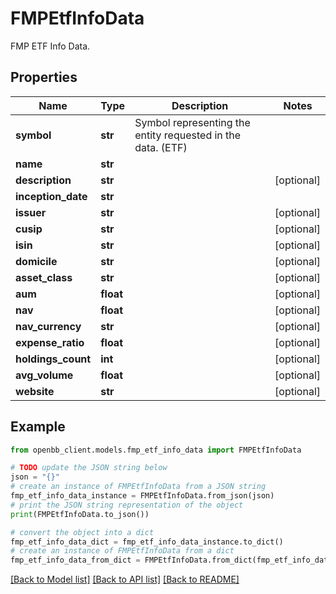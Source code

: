 # FMPEtfInfoData

FMP ETF Info Data.

## Properties

Name | Type | Description | Notes
------------ | ------------- | ------------- | -------------
**symbol** | **str** | Symbol representing the entity requested in the data. (ETF) | 
**name** | **str** |  | 
**description** | **str** |  | [optional] 
**inception_date** | **str** |  | 
**issuer** | **str** |  | [optional] 
**cusip** | **str** |  | [optional] 
**isin** | **str** |  | [optional] 
**domicile** | **str** |  | [optional] 
**asset_class** | **str** |  | [optional] 
**aum** | **float** |  | [optional] 
**nav** | **float** |  | [optional] 
**nav_currency** | **str** |  | [optional] 
**expense_ratio** | **float** |  | [optional] 
**holdings_count** | **int** |  | [optional] 
**avg_volume** | **float** |  | [optional] 
**website** | **str** |  | [optional] 

## Example

```python
from openbb_client.models.fmp_etf_info_data import FMPEtfInfoData

# TODO update the JSON string below
json = "{}"
# create an instance of FMPEtfInfoData from a JSON string
fmp_etf_info_data_instance = FMPEtfInfoData.from_json(json)
# print the JSON string representation of the object
print(FMPEtfInfoData.to_json())

# convert the object into a dict
fmp_etf_info_data_dict = fmp_etf_info_data_instance.to_dict()
# create an instance of FMPEtfInfoData from a dict
fmp_etf_info_data_from_dict = FMPEtfInfoData.from_dict(fmp_etf_info_data_dict)
```
[[Back to Model list]](../README.md#documentation-for-models) [[Back to API list]](../README.md#documentation-for-api-endpoints) [[Back to README]](../README.md)



